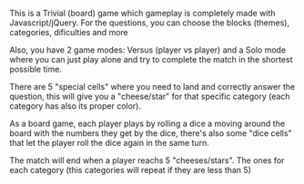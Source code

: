 This is a Trivial (board) game which gameplay is completely made with Javascript/jQuery. For the questions, you can choose the blocks (themes), categories, dificulties and more

Also, you have 2 game modes: Versus (player vs player) and a Solo mode where you can just play alone and try to complete the match in the shortest possible time.

There are 5 "special cells" where you need to land and correctly answer the question, this will give you a "cheese/star" for that specific category (each category has also its proper color).

As a board game, each player plays by rolling a dice a moving around the board with the numbers they get by the dice, there's also some "dice cells" that let the player roll the dice again in the same turn.

The match will end when a player reachs 5 "cheeses/stars". The ones for each category (this categories will repeat if they are less than 5)
